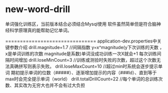 # new-word-drill
单词强化训练区，当前版本结合必须结合Mysql使用
软件虽然简单但是符合脑神经科学原理真的能帮助记忆单词。

===============================
application-dev.properties中关键参数介绍
drill.magnitude=1.7 //间隔指数 y=x^magnitude(y下次训练的天数 ，x是单词训练的次数 magnitude是系数)单词没成功训练一次X就会+1 每次训练间隔时间增加
drill.loseMinCount=3 //训练或测验时失败的次数，超过这个次数无法真确拼写则表示失败。
drill.loseMaxCount=10 //超过min时系统会逐步提示单词 期初提示单词的位数（#####）、逐渐增加提示的内容（###ld）、直到等于max时会完全提示单词（world）
drill.totalDrillCount=22 //每个单词的总训练次数、其实改为无穷大也并不会有过大负担
